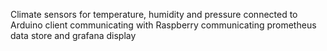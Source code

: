 Climate sensors for temperature, humidity and pressure
connected to Arduino client communicating with Raspberry communicating 
prometheus data store and grafana display
